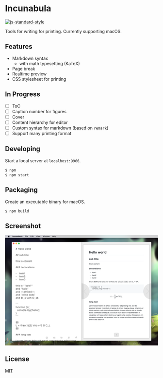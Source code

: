# Incunabula

[![js-standard-style][0]][1]

Tools for writing for printing. Currently supporting macOS.

## Features

- Markdown syntax
  - with math typesetting (KaTeX)
- Page break
- Realtime preview
- CSS stylesheet for printing

## In Progress

- [ ] ToC
- [ ] Caption number for figures
- [ ] Cover
- [ ] Content hierarchy for editor
- [ ] Custom syntax for markdown (based on `remark`)
- [ ] Support many printing format

## Developing

Start a local server at `localhost:9966`.

```
$ npm
$ npm start
```

## Packaging

Create an executable binary for macOS.

```
$ npm build
```

## Screenshot

![](media/main.png)

## License

[MIT](https://tldrlegal.com/license/mit-license)

[0]: https://img.shields.io/badge/code%20style-standard-brightgreen.svg?style=flat-square
[1]: https://github.com/feross/standard
